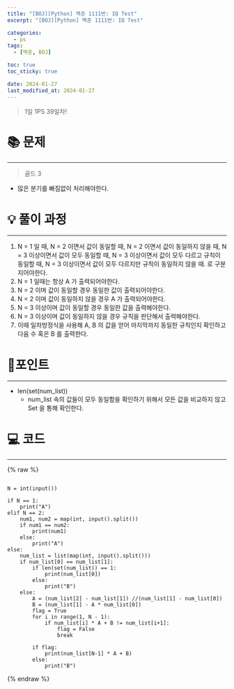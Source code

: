 ```yaml
---
title: "[BOJ][Python] 백준 1111번: IQ Test"
excerpt: "[BOJ][Python] 백준 1111번: IQ Test"

categories:
  - ps
tags:
  - [백준, BOJ]

toc: true
toc_sticky: true

date: 2024-01-27
last_modified_at: 2024-01-27
---
```


> 1일 1PS 39일차!

# 📚 문제

---

> 골드 3

- 많은 분기를 빠짐없이 처리해야한다.

# 💡 풀이 과정

---

1. N = 1 일 때, N = 2 이면서 값이 동일할 때, N = 2 이면서 값이 동일하지 않을 때, N = 3 이상이면서 값이 모두 동일할 때, N = 3 이상이면서 값이 모두 다르고 규칙이 동일할 때, N = 3 이상이면서 값이 모두 다르지만 규칙이 동일하지 않을 때. 로 구분지어야한다.
2. N = 1 일때는 항상 A 가 출력되어야한다.
3. N = 2 이며 값이 동일할 경우 동일한 값이 출력되어야한다.
4. N = 2 이며 값이 동일하지 않을 경우 A 가 출력되어야한다.
5. N = 3 이상이며 값이 동일할 경우 동일한 값을 출력해야한다.
6. N = 3 이상이며 값이 동일하지 않을 경우 규칙을 판단해서 출력해야한다.
7. 이때 일차방정식을 사용해 A, B 의 값을 얻어 마지막까지 동일한 규칙인지 확인하고 다음 수 혹은 B 를 출력한다.

# 📌포인트 

---

- len(set(num_list))
  - num_list 속의 값들이 모두 동일함을 확인하기 위해서 모든 값을 비교하지 않고 Set 을 통해 확인한다.
  

# 💻 코드

---

{% raw %}

```

N = int(input())

if N == 1:
    print("A")
elif N == 2:
    num1, num2 = map(int, input().split())
    if num1 == num2:
        print(num1)
    else:
        print("A")
else:
    num_list = list(map(int, input().split()))
    if num_list[0] == num_list[1]:
        if len(set(num_list)) == 1:
            print(num_list[0])
        else:
            print("B")
    else:
        A = (num_list[2] - num_list[1]) //(num_list[1] - num_list[0])
        B = (num_list[1] - A * num_list[0])
        flag = True
        for i in range(1, N - 1):
            if num_list[i] * A + B != num_list[i+1]:
                flag = False
                break

        if flag:
            print(num_list[N-1] * A + B)
        else:
            print("B")

```

{% endraw %}
